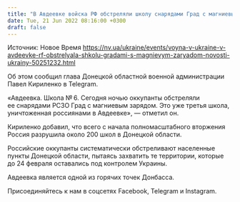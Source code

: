 ```yaml
---
title: "В Авдеевке войска РФ обстреляли школу снарядами Град с магниевым зарядом — глава Донецкой ОВА"
date: Tue, 21 Jun 2022 08:16:00 +0300
draft: false
---
```

Источник: Новое Время https://nv.ua/ukraine/events/voyna-v-ukraine-v-avdeevke-rf-obstrelyala-shkolu-gradami-s-magnievym-zaryadom-novosti-ukrainy-50251232.html


 Об этом сообщил глава Донецкой областной военной администрации Павел Кириленко в Telegram.

«Авдеевка. Школа № 6. Сегодня ночью оккупанты обстреляли ее снарядами РСЗО Град с магниевым зарядом. Это уже третья школа, уничтоженная россиянами в Авдеевке», — отметил он.

Кириленко добавил, что всего с начала полномасштабного вторжения Россия разрушила около 200 школ в Донецкой области.

Российские оккупанты систематически обстреливают населенные пункты Донецкой области, пытаясь захватить те территории, которые до 24 февраля оставались под контролем Украины.

Авдеевка является одной из горячих точек Донбасса.

Присоединяйтесь к нам в соцсетях Facebook, Telegram и Instagram.

